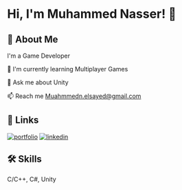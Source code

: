 # Hi, I'm Muhammed Nasser! 👋


## 🚀 About Me
I'm a Game Developer



🧠 I'm currently learning Multiplayer Games

💬 Ask me about Unity

📫 Reach me Muahmmedn.elsayed@gmail.com




## 🔗 Links
[![portfolio](https://img.shields.io/badge/my_portfolio-00?style=for-the-badge&logo=ko-fi&logoColor=white)](https://monasser.itch.io/)
[![linkedin](https://img.shields.io/badge/linkedin-0A66C2?style=for-the-badge&logo=linkedin&logoColor=white)](https://www.linkedin.com/in/m0nasser/)


## 🛠 Skills
C/C++, C#, Unity
